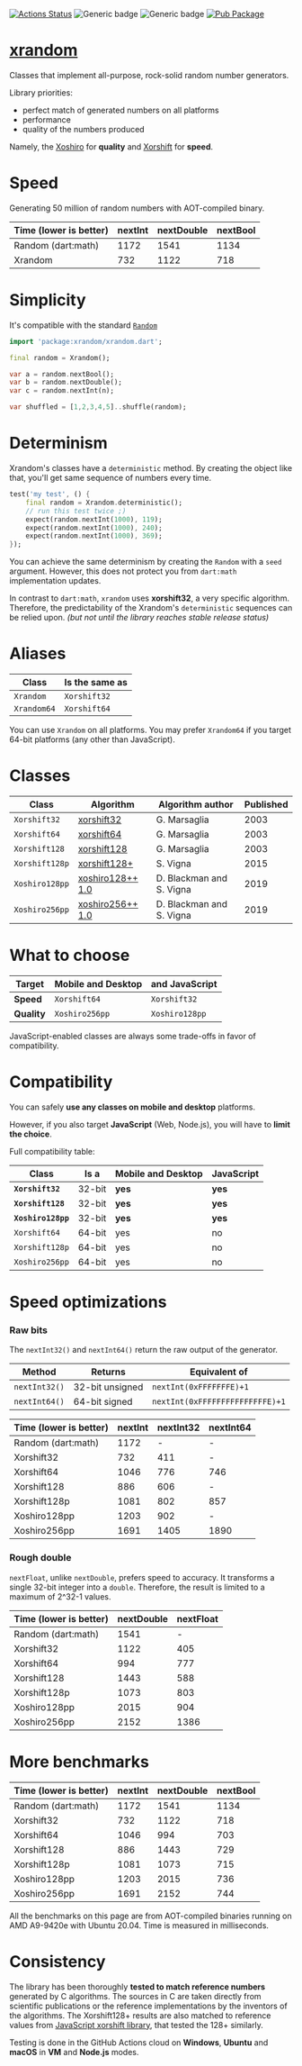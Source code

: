 [![Actions Status](https://github.com/rtmigo/xrandom/workflows/unittest/badge.svg?branch=master)](https://github.com/rtmigo/xrandom/actions)
![Generic badge](https://img.shields.io/badge/tested_on-Windows_|_MacOS_|_Ubuntu-blue.svg)
![Generic badge](https://img.shields.io/badge/tested_on-VM_|_JS-blue.svg)
[![Pub Package](https://img.shields.io/pub/v/xrandom.svg)](https://pub.dev/packages/xrandom)

# [xrandom](https://github.com/rtmigo/xrandom)

Classes that implement all-purpose, rock-solid random number generators.

Library priorities:
- perfect match of generated numbers on all platforms
- performance
- quality of the numbers produced

Namely, the [Xoshiro](https://prng.di.unimi.it/) for **quality** and 
[Xorshift](https://en.wikipedia.org/wiki/Xorshift) for **speed**.

# Speed

Generating 50 million of random numbers with AOT-compiled binary. 

| Time (lower is better) | nextInt | nextDouble | nextBool |
|------------------------|---------|------------|----------|
| Random (dart:math)     |  1172   |    1541    |   1134   |
| Xrandom             |   732   |    1122    |   718    |


# Simplicity

It's compatible with the standard [`Random`](https://api.dart.dev/stable/2.12.1/dart-math/Random-class.html)

``` dart
import 'package:xrandom/xrandom.dart';

final random = Xrandom();

var a = random.nextBool(); 
var b = random.nextDouble();
var c = random.nextInt(n);

var shuffled = [1,2,3,4,5]..shuffle(random);
```

# Determinism

Xrandom's classes have a `deterministic` method. By creating the object like that, you'll get same 
sequence of numbers every time.

``` dart
test('my test', () {
    final random = Xrandom.deterministic();
    // run this test twice ;)
    expect(random.nextInt(1000), 119);
    expect(random.nextInt(1000), 240);
    expect(random.nextInt(1000), 369);    
});    
```

You can achieve the same determinism by creating the `Random` with a `seed` argument. However, this does
not protect you from `dart:math` implementation updates.

In contrast to `dart:math`, `xrandom` uses **xorshift32**, a very specific algorithm. Therefore, the predictability of the
Xrandom's `deterministic`
sequences can be relied upon. *(but not until the library reaches stable release status)*

# Aliases

| Class        | Is the same as |
|--------------|----------------|
| `Xrandom`    | `Xorshift32`   |
| `Xrandom64`  | `Xorshift64`   |

You can use `Xrandom` on all platforms. You may prefer `Xrandom64` if you 
target 64-bit platforms (any other than JavaScript). 


# Classes

| Class             | Algorithm    | Algorithm author | Published |
|-------------------|--------------|------------------|------|
| `Xorshift32`      | [xorshift32](https://www.jstatsoft.org/article/view/v008i14)   | G. Marsaglia | 2003 |
| `Xorshift64`      | [xorshift64](https://www.jstatsoft.org/article/view/v008i14)   | G. Marsaglia | 2003 |
| `Xorshift128`     | [xorshift128](https://www.jstatsoft.org/article/view/v008i14)  | G. Marsaglia | 2003 |
| `Xorshift128p` | [xorshift128+](https://arxiv.org/abs/1404.0390) | S. Vigna | 2015 |
| `Xoshiro128pp` | [xoshiro128++ 1.0](https://prng.di.unimi.it/xoshiro128plusplus.c) | D. Blackman and S. Vigna | 2019 |
| `Xoshiro256pp` | [xoshiro256++ 1.0](https://prng.di.unimi.it/xoshiro256plusplus.c) | D. Blackman and S. Vigna | 2019 |

# What to choose

| Target                            | Mobile and Desktop | and JavaScript |
|----------------------------------|------------------|------------|
| **Speed**       | `Xorshift64`              | `Xorshift32`        |
| **Quality**     | `Xoshiro256pp`              | `Xoshiro128pp`        |

JavaScript-enabled classes are always some trade-offs in favor of compatibility.

# Compatibility

You can safely **use any classes on mobile and desktop** platforms. 

However, if you also target **JavaScript** (Web, Node.js), you will have to 
**limit the choice**.

Full compatibility table:

| Class                | Is a    | Mobile and Desktop | JavaScript |
|----------------------|---------|------------------|------------|
| **`Xorshift32`**     | 32-bit | **yes**              | **yes**        |
| **`Xorshift128`**    | 32-bit | **yes**              | **yes**        |
| **`Xoshiro128pp`**   | 32-bit   | **yes**              | **yes**         |
| `Xorshift64`         | 64-bit            | yes              | no         |
| `Xorshift128p`       | 64-bit         | yes              | no         |
| `Xoshiro256pp`       | 64-bit         | yes              | no         |


# Speed optimizations

### Raw bits

The `nextInt32()` and `nextInt64()` return the raw output of the generator. 

| Method | Returns | Equivalent of | 
|--------|---------|-----------|
| `nextInt32()` | 32-bit unsigned | `nextInt(0xFFFFFFFE)+1` |
| `nextInt64()` | 64-bit signed | `nextInt(0xFFFFFFFFFFFFFFFE)+1` |

| Time (lower is better) | nextInt | nextInt32 | nextInt64 |
|------------------------|---------|-----------|-----------|
| Random (dart:math)     |  1172   |     -     |     -     |
| Xorshift32             |   732   |    411    |     -     |
| Xorshift64             |  1046   |    776    |    746    |
| Xorshift128            |   886   |    606    |     -     |
| Xorshift128p           |  1081   |    802    |    857    |
| Xoshiro128pp           |  1203   |    902    |     -     |
| Xoshiro256pp           |  1691   |   1405    |   1890    |

### Rough double

`nextFloat`, unlike `nextDouble`, prefers speed to accuracy. It transforms 
a single 32-bit integer into a `double`. Therefore, the result is limited 
to a maximum of 2^32-1 values.

| Time (lower is better) | nextDouble | nextFloat |
|------------------------|------------|-----------|
| Random (dart:math)     |    1541    |     -     |
| Xorshift32             |    1122    |    405    |
| Xorshift64             |    994     |    777    |
| Xorshift128            |    1443    |    588    |
| Xorshift128p           |    1073    |    803    |
| Xoshiro128pp           |    2015    |    904    |
| Xoshiro256pp           |    2152    |   1386    |

# More benchmarks

| Time (lower is better) | nextInt | nextDouble | nextBool |
|------------------------|---------|------------|----------|
| Random (dart:math)     |  1172   |    1541    |   1134   |
| Xorshift32             |   732   |    1122    |   718    |
| Xorshift64             |  1046   |    994     |   703    |
| Xorshift128            |   886   |    1443    |   729    |
| Xorshift128p           |  1081   |    1073    |   715    |
| Xoshiro128pp           |  1203   |    2015    |   736    |
| Xoshiro256pp           |  1691   |    2152    |   744    |

All the benchmarks on this page are from AOT-compiled binaries running on AMD A9-9420e with Ubuntu 20.04. Time is measured in milliseconds.

# Consistency

The library has been thoroughly **tested to match reference numbers** generated by C algorithms. The
sources in C are taken directly from scientific publications or the reference implementations by the inventors of the algorithms. The Xorshift128+ results are also matched to reference
values from [JavaScript xorshift library](https://github.com/AndreasMadsen/xorshift), that tested
the 128+ similarly.

Testing is done in the GitHub Actions cloud on **Windows**, **Ubuntu** and **macOS** in **VM** and **Node.js** modes.

